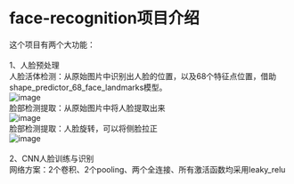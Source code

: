 # face-recognition项目介绍

这个项目有两个大功能：<br />
<br />
1、人脸预处理<br />
人脸活体检测：从原始图片中识别出人脸的位置，以及68个特征点位置，借助shape_predictor_68_face_landmarks模型。<br />
![image](https://github.com/duhanmin/face-recognition/blob/master/images/4.png)<br />
脸部检测提取：从原始图片中将人脸提取出来<br />
![image](https://github.com/duhanmin/face-recognition/blob/master/images/5.png)<br />
脸部检测提取：人脸旋转，可以将侧脸拉正<br />
![image](https://github.com/duhanmin/face-recognition/blob/master/images/3.png)<br />
<br />
2、CNN人脸训练与识别<br />
网络方案：2个卷积、2个pooling、两个全连接、所有激活函数均采用leaky_relu<br />

